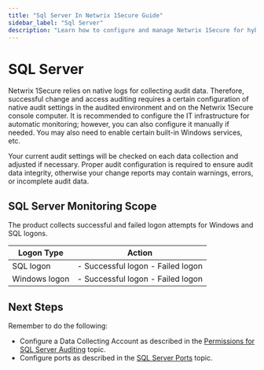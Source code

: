```yaml
---
title: "Sql Server In Netwrix 1Secure Guide"
sidebar_label: "Sql Server"
description: "Learn how to configure and manage Netwrix 1Secure for hybrid security. This guide covers setup, monitoring, and analytics to help secure cloud and on prem data"
---
```


# SQL Server

Netwrix 1Secure relies on native logs for collecting audit data. Therefore, successful change and
access auditing requires a certain configuration of native audit settings in the audited environment
and on the Netwrix 1Secure console computer. It is recommended to configure the IT infrastructure
for automatic monitoring; however, you can also configure it manually if needed. You may also need
to enable certain built-in Windows services, etc.

Your current audit settings will be checked on each data collection and adjusted if necessary.
Proper audit configuration is required to ensure audit data integrity, otherwise your change reports
may contain warnings, errors, or incomplete audit data.

## SQL Server Monitoring Scope

The product collects successful and failed logon attempts for Windows and SQL logons.

| Logon Type    | Action                            |
| ------------- | --------------------------------- |
| SQL logon     | - Successful logon - Failed logon |
| Windows logon | - Successful logon - Failed logon |

## Next Steps

Remember to do the following:

- Configure a Data Collecting Account as described in the
  [Permissions for SQL Server Auditing](/docs/1secure/setup-and-configuration/sql-server/permissions.md) topic.
- Configure ports as described in the [SQL Server Ports](/docs/1secure/setup-and-configuration/sql-server/network-ports.md) topic.
